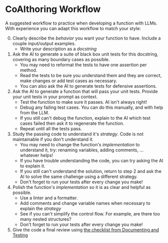# CoAIthoring Workflow

A suggested workflow to practice when developing a function with LLMs. With experience you can adapt this workflow to match your style:

0. Clearly describe the _behavior_ you want your function to have. Include a couple input/output examples.
   - Write your description as a _docstring_
1. Ask the AI to generate a suite of black box unit tests for this docstring, covering as many boundary cases as possible.
   - You may need to reformat the tests to have one assertion per method.
   - Read the tests to be sure you understand them and they are correct, make changes or add test cases as necessary.
   - You can also ask the AI to generate tests for defensive assertions.
2. Ask the AI to generate a function that will pass your unit tests. Provide your unit tests in your prompt as context.
   - Test the function to make sure it passes. AI isn't always right!
   - Debug any failing test cases. You can do this manually, and with help from the LLM.
   - If you still can't debug the function, explain to the AI which test cases failed then ask it to regenerate the function.
   - Repeat until all the tests pass.
3. Study the passing code to understand it's _strategy_. Code is not maintainable if you don't understand it.
   - You may need to change the function's _implementation_ to understand it, try: renaming variables, adding comments, ... whatever helps!
   - If you have trouble understanding the code, you can try asking the AI to explain it.
   - If you still can't understand the solution, return to step 2 and ask the AI to solve the same challenge using a different strategy.
   - Don't forget to run your tests after every change you make!
4. Polish the function's _implementation_ so it is as clear and helpful as possible.
   - Use a linter and a formatter.
   - Add comments and change variable names when necessary to explain the _strategy_
   - See if you can't simplify the control flow. For example, are there too many nested structures?
   - Don't forget to run your tests after every change you make!
5. Give the code a final review using [the checklist from Documenting and Testing](https://github.com/MIT-Emerging-Talent/documenting-and-testing/blob/main/code-review-checklists.md)
